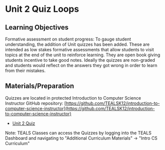 # Unit 2 Quiz Loops

## Learning Objectives

Formative assessment on student progress: To gauge student understanding, the addition of Unit quizzes has been added.  These are intended as low stakes formative assessments that allow students to visit topics at the end of the unit to reinforce learning.  They are open book giving students incentive to take good notes.  Ideally the quizzes are non-graded and students would reflect on the answers they got wrong in order to learn from their mistakes.

## Materials/Preparation
Quizzes are located in protected Introduction to Computer Science Instructor GitHub repository: [https://github.com/TEALSK12/introduction-to-computer-science-instructor](https://github.com/TEALSK12/introduction-to-computer-science-instructor)

- [Unit 2 Quiz](https://github.com/TEALSK12/introduction-to-computer-science-instructor/blob/master/curriculum/quizzes/Unit%202%20Quiz.docx)

Note: TEALS Classes can access the Quizzes by logging into the TEALS Dashboard and navigating to "Additional Curriculum Materials" -> "Intro CS Curriculum" 
